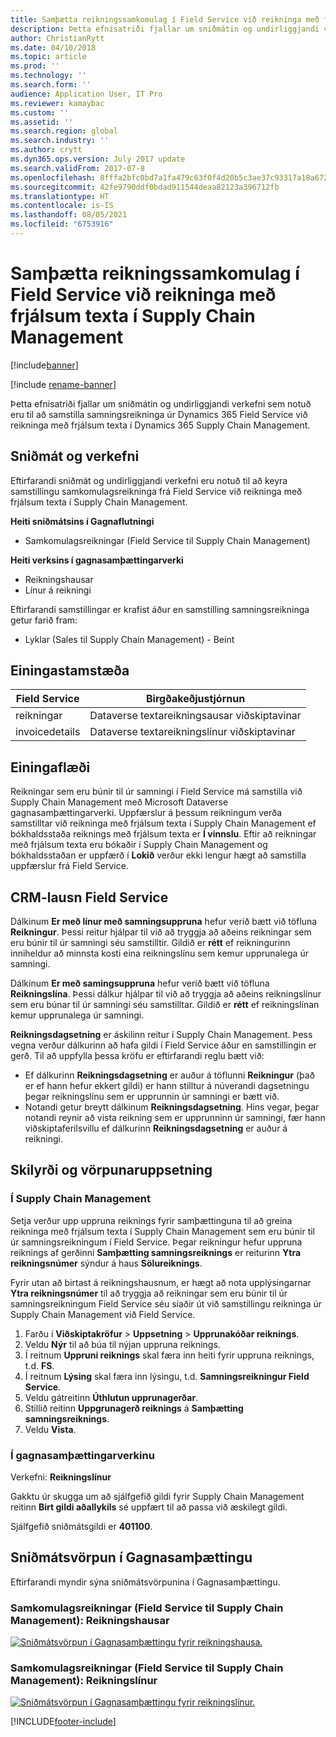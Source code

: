 ```yaml
---
title: Samþætta reikningssamkomulag í Field Service við reikninga með frjálsum texta í Supply Chain Management
description: Þetta efnisatriði fjallar um sniðmátin og undirliggjandi verkefni sem notuð eru til að samstilla samningsreikninga í Dynamic 365 Field Service við reikninga með frjálsum texta í Dynamics 365 Supply Chain Management.
author: ChristianRytt
ms.date: 04/10/2018
ms.topic: article
ms.prod: ''
ms.technology: ''
ms.search.form: ''
audience: Application User, IT Pro
ms.reviewer: kamaybac
ms.custom: ''
ms.assetid: ''
ms.search.region: global
ms.search.industry: ''
ms.author: crytt
ms.dyn365.ops.version: July 2017 update
ms.search.validFrom: 2017-07-8
ms.openlocfilehash: 8fffa2bfc0bd7a1fa479c63f0f4d20b5c3ae37c93317a18a67202968b6acf405
ms.sourcegitcommit: 42fe9790ddf0bdad911544deaa82123a396712fb
ms.translationtype: HT
ms.contentlocale: is-IS
ms.lasthandoff: 08/05/2021
ms.locfileid: "6753916"
---
```

# <a name="synchronize-agreement-invoices-in-field-service-to-free-text-invoices-in-supply-chain-management"></a>Samþætta reikningssamkomulag í Field Service við reikninga með frjálsum texta í Supply Chain Management

[!include[banner](../includes/banner.md)]

[!include [rename-banner](~/includes/cc-data-platform-banner.md)]

Þetta efnisatriði fjallar um sniðmátin og undirliggjandi verkefni sem notuð eru til að samstilla samningsreikninga úr Dynamics 365 Field Service við reikninga með frjálsum texta í Dynamics 365 Supply Chain Management.

## <a name="templates-and-tasks"></a>Sniðmát og verkefni

Eftirfarandi sniðmát og undirliggjandi verkefni eru notuð til að keyra samstillingu samkomulagsreikninga frá Field Service við reikninga með frjálsum texta í Supply Chain Management.

**Heiti sniðmátsins í Gagnaflutningi**

- Samkomulagsreikningar (Field Service til Supply Chain Management)

**Heiti verksins í gagnasamþættingarverki**

- Reikningshausar
- Línur á reikningi

Eftirfarandi samstillingar er krafist áður en samstilling samningsreikninga getur farið fram:

- Lyklar (Sales til Supply Chain Management) - Beint

## <a name="entity-set"></a>Einingastamstæða

| Field Service  | Birgðakeðjustjórnun                 |
|----------------|----------------------------------------|
| reikningar       | Dataverse textareikningsausar viðskiptavinar |
| invoicedetails | Dataverse textareikningslínur viðskiptavinar   |

## <a name="entity-flow"></a>Einingaflæði

Reikningar sem eru búnir til úr samningi í Field Service má samstilla við Supply Chain Management með Microsoft Dataverse gagnasamþættingarverki. Uppfærslur á þessum reikningum verða samstilltar við reikninga með frjálsum texta í Supply Chain Management ef bókhaldsstaða reiknings með frjálsum texta er **Í vinnslu**. Eftir að reikningar með frjálsum texta eru bókaðir í Supply Chain Management og bókhaldsstaðan er uppfærð í **Lokið** verður ekki lengur hægt að samstilla uppfærslur frá Field Service.

## <a name="field-service-crm-solution"></a>CRM-lausn Field Service

Dálkinum **Er með línur með samningsuppruna** hefur verið bætt við töfluna **Reikningur**. Þessi reitur hjálpar til við að tryggja að aðeins reikningar sem eru búnir til úr samningi séu samstilltir. Gildið er **rétt** ef reikningurinn inniheldur að minnsta kosti eina reikningslínu sem kemur upprunalega úr samningi.

Dálkinum **Er með samingsuppruna** hefur verið bætt við töfluna **Reikningslína**. Þessi dálkur hjálpar til við að tryggja að aðeins reikningslínur sem eru búnar til úr samningi séu samstilltar. Gildið er **rétt** ef reikningslínan kemur upprunalega úr samningi.

**Reikningsdagsetning** er áskilinn reitur í Supply Chain Management. Þess vegna verður dálkurinn að hafa gildi í Field Service áður en samstillingin er gerð. Til að uppfylla þessa kröfu er eftirfarandi reglu bætt við:

- Ef dálkurinn **Reikningsdagsetning** er auður á töflunni **Reikningur** (það er ef hann hefur ekkert gildi) er hann stilltur á núverandi dagsetningu þegar reikningslínu sem er upprunnin úr samningi er bætt við.
- Notandi getur breytt dálkinum **Reikningsdagsetning**. Hins vegar, þegar notandi reynir að vista reikning sem er upprunninn úr samningi, fær hann viðskiptaferilsvillu ef dálkurinn **Reikningsdagsetning** er auður á reikningi.

## <a name="prerequisites-and-mapping-setup"></a>Skilyrði og vörpunaruppsetning

### <a name="in-supply-chain-management"></a>Í Supply Chain Management

Setja verður upp uppruna reiknings fyrir samþættinguna til að greina reikninga með frjálsum texta í Supply Chain Management sem eru búnir til úr samningsreikningum í Field Service. Þegar reikningur hefur uppruna reiknings af gerðinni **Samþætting samningsreiknings** er reiturinn **Ytra reikningsnúmer** sýndur á haus **Sölureiknings**.

Fyrir utan að birtast á reikningshausnum, er hægt að nota upplýsingarnar **Ytra reikningsnúmer** til að tryggja að reikningar sem eru búnir til úr samningsreikningum Field Service séu síaðir út við samstillingu reikninga úr Supply Chain Management við Field Service.

1. Farðu í **Viðskiptakröfur** \> **Uppsetning** \> **Upprunakóðar reiknings**.
2. Veldu **Nýr** til að búa til nýjan uppruna reiknings.
3. Í reitnum **Uppruni reiknings** skal færa inn heiti fyrir uppruna reiknings, t.d. **FS**.
4. Í reitnum **Lýsing** skal færa inn lýsingu, t.d. **Samningsreikningur Field Service**.
5. Veldu gátreitinn **Úthlutun upprunagerðar**.
6. Stillið reitinn **Uppgrunagerð reiknings** á **Samþætting samningsreiknings**.
7. Veldu **Vista**.

### <a name="in-the-data-integration-project"></a>Í gagnasamþættingarverkinu

Verkefni: **Reikningslínur**  

Gakktu úr skugga um að sjálfgefið gildi fyrir Supply Chain Management reitinn **Birt gildi aðallykils** sé uppfært til að passa við æskilegt gildi.

Sjálfgefið sniðmátsgildi er **401100**.

## <a name="template-mapping-in-data-integration"></a>Sniðmátsvörpun í Gagnasamþættingu

Eftirfarandi myndir sýna sniðmátsvörpunina í Gagnasamþættingu.

### <a name="agreement-invoices-field-service-to-supply-chain-management-invoice-headers"></a>Samkomulagsreikningar (Field Service til Supply Chain Management): Reikningshausar

[![Sniðmátsvörpun í Gagnasamþættingu fyrir reikningshausa.](./media/FSFreeTextInvoice1.png)](./media/FSFreeTextInvoice1.png)

### <a name="agreement-invoices-field-service-to-supply-chain-management-invoice-lines"></a>Samkomulagsreikningar (Field Service til Supply Chain Management): Reikningslínur

[![Sniðmátsvörpun í Gagnasamþættingu fyrir reikningslínur.](./media/FSFreeTextInvoice2.png)](./media/FSFreeTextInvoice2.png)


[!INCLUDE[footer-include](../../includes/footer-banner.md)]